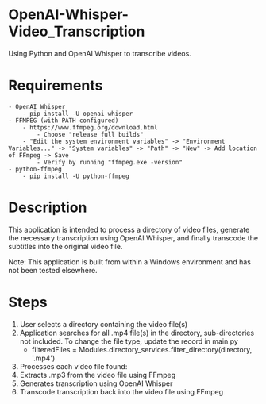 # OpenAI-Whisper-Video_Transcription
Using Python and OpenAI Whisper to transcribe videos.

# Requirements
    - OpenAI Whisper
        - pip install -U openai-whisper
    - FFMPEG (with PATH configured)
        - https://www.ffmpeg.org/download.html
            - Choose "release full builds"
        - "Edit the system environment variables" -> "Environment Variables..." -> "System variables" -> "Path" -> "New" -> Add location of FFmpeg -> Save
            - Verify by running "ffmpeg.exe -version"
    - python-ffmpeg
        - pip install -U python-ffmpeg

# Description
This application is intended to process a directory of video files, generate the necessary transcription using OpenAI Whisper, and finally transcode the subtitles into the original video file.

Note: This application is built from within a Windows environment and has not been tested elsewhere.

# Steps
1. User selects a directory containing the video file(s)
2. Application searches for all .mp4 file(s) in the directory, sub-directories not included. To change the file type, update the record in main.py
    - filteredFiles = Modules.directory_services.filter_directory(directory, '.mp4')
3. Processes each video file found:
4. Extracts .mp3 from the video file using FFmpeg
5. Generates transcription using OpenAI Whisper
6. Transcode transcription back into the video file using FFmpeg
